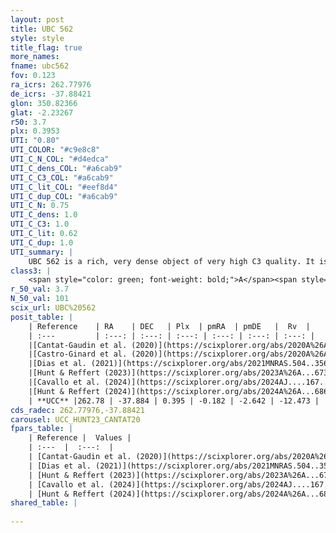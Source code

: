 ```yaml
---
layout: post
title: UBC 562
style: style
title_flag: true
more_names: 
fname: ubc562
fov: 0.123
ra_icrs: 262.77976
de_icrs: -37.88421
glon: 350.82366
glat: -2.23267
r50: 3.7
plx: 0.3953
UTI: "0.80"
UTI_COLOR: "#c9e8c8"
UTI_C_N_COL: "#d4edca"
UTI_C_dens_COL: "#a6cab9"
UTI_C_C3_COL: "#a6cab9"
UTI_C_lit_COL: "#eef8d4"
UTI_C_dup_COL: "#a6cab9"
UTI_C_N: 0.75
UTI_C_dens: 1.0
UTI_C_C3: 1.0
UTI_C_lit: 0.62
UTI_C_dup: 1.0
UTI_summary: |
    UBC 562 is a rich, very dense object of very high C3 quality. It is moderately studied in the literature.
class3: |
    <span style="color: green; font-weight: bold;">A</span><span style="color: green; font-weight: bold;">A</span>
r_50_val: 3.7
N_50_val: 101
scix_url: UBC%20562
posit_table: |
    | Reference    | RA    | DEC   | Plx  | pmRA  | pmDE   |  Rv  |
    | :---         | :---: | :---: | :---: | :---: | :---: | :---: |
    |[Cantat-Gaudin et al. (2020)](https://scixplorer.org/abs/2020A%26A...640A...1C) | 262.776 | -37.891 | 0.403 | -0.155 | -2.621 | -- |
    |[Castro-Ginard et al. (2020)](https://scixplorer.org/abs/2020A%26A...635A..45C) | 262.783 | -37.883 | 0.405 | -0.148 | -2.631 | -- |
    |[Dias et al. (2021)](https://scixplorer.org/abs/2021MNRAS.504..356D) | 262.773 | -37.875 | 0.4 | -0.14 | -2.617 | -- |
    |[Hunt & Reffert (2023)](https://scixplorer.org/abs/2023A%26A...673A.114H) | 262.778 | -37.893 | 0.403 | -0.187 | -2.655 | 42.274 |
    |[Cavallo et al. (2024)](https://scixplorer.org/abs/2024AJ....167...12C) | 262.776 | -37.878 | 0.403 | -- | -- | -- |
    |[Hunt & Reffert (2024)](https://scixplorer.org/abs/2024A%26A...686A..42H) | 262.778 | -37.893 | 0.403 | -0.187 | -2.655 | 42.274 |
    | **UCC** |262.78 | -37.884 | 0.395 | -0.182 | -2.642 | -12.473 | 
cds_radec: 262.77976,-37.88421
carousel: UCC_HUNT23_CANTAT20
fpars_table: |
    | Reference |  Values |
    | :---  |  :---:  |
    | [Cantat-Gaudin et al. (2020)](https://scixplorer.org/abs/2020A%26A...640A...1C) | `AVNN=3.4, DMNN=11.94, AgeNN=7.07` |
    | [Dias et al. (2021)](https://scixplorer.org/abs/2021MNRAS.504..356D) | `Av=3.395, Dist=2224, logage=6.993, [Fe/H]=0.027` |
    | [Hunt & Reffert (2023)](https://scixplorer.org/abs/2023A%26A...673A.114H) | `AV50=4.272, diffAV50=2.697, MOD50=11.8, logAge50=7.437` |
    | [Cavallo et al. (2024)](https://scixplorer.org/abs/2024AJ....167...12C) | `AV50=3.89, dMod50=12.34, logAge50=7.24, [Fe/H]50=0.71` |
    | [Hunt & Reffert (2024)](https://scixplorer.org/abs/2024A%26A...686A..42H) | `MassJ=2224.06` |
shared_table: |
    
---
```

